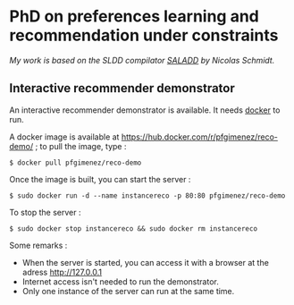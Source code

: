 # PhD on preferences learning and recommendation under constraints

_My work is based on the SLDD compilator [SALADD](https://github.com/SchmidtNicolas/SALADD) by Nicolas Schmidt._

## Interactive recommender demonstrator

An interactive recommender demonstrator is available. It needs [docker](https://docs.docker.com/engine/installation/) to run.

A docker image is available at https://hub.docker.com/r/pfgimenez/reco-demo/ ; to pull the image, type :

    $ docker pull pfgimenez/reco-demo

Once the image is built, you can start the server :

    $ sudo docker run -d --name instancereco -p 80:80 pfgimenez/reco-demo

To stop the server :

    $ sudo docker stop instancereco && sudo docker rm instancereco

Some remarks :

- When the server is started, you can access it with a browser at the adress http://127.0.0.1
- Internet access isn't needed to run the demonstrator.
- Only one instance of the server can run at the same time.
